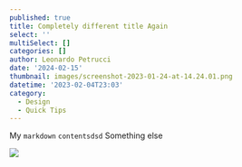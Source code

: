 ```yaml
---
published: true
title: Completely different title Again
select: ''
multiSelect: []
categories: []
author: Leonardo Petrucci
date: '2024-02-15'
thumbnail: images/screenshot-2023-01-24-at-14.24.01.png
datetime: '2023-02-04T23:03'
category:
  - Design
  - Quick Tips
---
```

My `markdown` `contentsdsd` Something else

![](images/0htvgrnoojm61.webp "")


